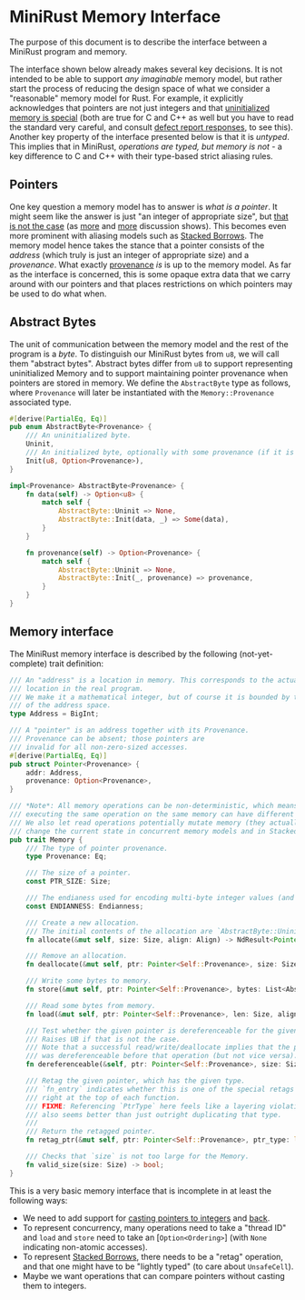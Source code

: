 # MiniRust Memory Interface

The purpose of this document is to describe the interface between a MiniRust program and memory.

The interface shown below already makes several key decisions.
It is not intended to be able to support *any imaginable* memory model, but rather start the process of reducing the design space of what we consider a "reasonable" memory model for Rust.
For example, it explicitly acknowledges that pointers are not just integers and that [uninitialized memory is special][uninit] (both are true for C and C++ as well but you have to read the standard very careful, and consult [defect report responses](http://www.open-std.org/jtc1/sc22/wg14/www/docs/dr_260.htm), to see this).
Another key property of the interface presented below is that it is *untyped*.
This implies that in MiniRust, *operations are typed, but memory is not* - a key difference to C and C++ with their type-based strict aliasing rules.

[uninit]: https://www.ralfj.de/blog/2019/07/14/uninit.html

## Pointers

One key question a memory model has to answer is *what is a pointer*.
It might seem like the answer is just "an integer of appropriate size", but [that is not the case][pointers-complicated] (as [more][pointers-complicated-2] and [more][pointers-complicated-3] discussion shows).
This becomes even more prominent with aliasing models such as [Stacked Borrows].
The memory model hence takes the stance that a pointer consists of the *address* (which truly is just an integer of appropriate size) and a *provenance*.
What exactly [provenance] *is* is up to the memory model.
As far as the interface is concerned, this is some opaque extra data that we carry around with our pointers and that places restrictions on which pointers may be used to do what when.

[pointers-complicated]: https://www.ralfj.de/blog/2018/07/24/pointers-and-bytes.html
[pointers-complicated-2]: https://www.ralfj.de/blog/2020/12/14/provenance.html
[pointers-complicated-3]: https://www.ralfj.de/blog/2022/04/11/provenance-exposed.html
[provenance]: https://github.com/rust-lang/unsafe-code-guidelines/blob/master/reference/src/glossary.md#pointer-provenance
[Stacked Borrows]: https://github.com/rust-lang/unsafe-code-guidelines/blob/master/wip/stacked-borrows.md

## Abstract Bytes

The unit of communication between the memory model and the rest of the program is a *byte*.
To distinguish our MiniRust bytes from `u8`, we will call them "abstract bytes".
Abstract bytes differ from `u8` to support representing uninitialized Memory and to support maintaining pointer provenance when pointers are stored in memory.
We define the `AbstractByte` type as follows, where `Provenance` will later be instantiated with the `Memory::Provenance` associated type.

```rust
#[derive(PartialEq, Eq)]
pub enum AbstractByte<Provenance> {
    /// An uninitialized byte.
    Uninit,
    /// An initialized byte, optionally with some provenance (if it is encoding a pointer).
    Init(u8, Option<Provenance>),
}

impl<Provenance> AbstractByte<Provenance> {
    fn data(self) -> Option<u8> {
        match self {
            AbstractByte::Uninit => None,
            AbstractByte::Init(data, _) => Some(data),
        }
    }

    fn provenance(self) -> Option<Provenance> {
        match self {
            AbstractByte::Uninit => None,
            AbstractByte::Init(_, provenance) => provenance,
        }
    }
}
```

## Memory interface

The MiniRust memory interface is described by the following (not-yet-complete) trait definition:

```rust
/// An "address" is a location in memory. This corresponds to the actual
/// location in the real program.
/// We make it a mathematical integer, but of course it is bounded by the size
/// of the address space.
type Address = BigInt;

/// A "pointer" is an address together with its Provenance.
/// Provenance can be absent; those pointers are
/// invalid for all non-zero-sized accesses.
#[derive(PartialEq, Eq)]
pub struct Pointer<Provenance> {
    addr: Address,
    provenance: Option<Provenance>,
}

/// *Note*: All memory operations can be non-deterministic, which means that
/// executing the same operation on the same memory can have different results.
/// We also let read operations potentially mutate memory (they actually can
/// change the current state in concurrent memory models and in Stacked Borrows).
pub trait Memory {
    /// The type of pointer provenance.
    type Provenance: Eq;

    /// The size of a pointer.
    const PTR_SIZE: Size;

    /// The endianess used for encoding multi-byte integer values (and pointers).
    const ENDIANNESS: Endianness;

    /// Create a new allocation.
    /// The initial contents of the allocation are `AbstractByte::Uninit`.
    fn allocate(&mut self, size: Size, align: Align) -> NdResult<Pointer<Self::Provenance>>;

    /// Remove an allocation.
    fn deallocate(&mut self, ptr: Pointer<Self::Provenance>, size: Size, align: Align) -> Result;

    /// Write some bytes to memory.
    fn store(&mut self, ptr: Pointer<Self::Provenance>, bytes: List<AbstractByte<Self::Provenance>>, align: Align) -> Result;

    /// Read some bytes from memory.
    fn load(&mut self, ptr: Pointer<Self::Provenance>, len: Size, align: Align) -> Result<List<AbstractByte<Self::Provenance>>>;

    /// Test whether the given pointer is dereferenceable for the given size and alignment.
    /// Raises UB if that is not the case.
    /// Note that a successful read/write/deallocate implies that the pointer
    /// was dereferenceable before that operation (but not vice versa).
    fn dereferenceable(&self, ptr: Pointer<Self::Provenance>, size: Size, align: Align) -> Result;

    /// Retag the given pointer, which has the given type.
    /// `fn_entry` indicates whether this is one of the special retags that happen
    /// right at the top of each function.
    /// FIXME: Referencing `PtrType` here feels like a layering violation, but OTOH
    /// also seems better than just outright duplicating that type.
    ///
    /// Return the retagged pointer.
    fn retag_ptr(&mut self, ptr: Pointer<Self::Provenance>, ptr_type: lang::PtrType, fn_entry: bool) -> Result<Pointer<Self::Provenance>>;

    /// Checks that `size` is not too large for the Memory.
    fn valid_size(size: Size) -> bool;
}
```

This is a very basic memory interface that is incomplete in at least the following ways:

* We need to add support for [casting pointers to integers](https://doc.rust-lang.org/nightly/std/primitive.pointer.html#method.expose_addr) and [back](https://doc.rust-lang.org/nightly/std/ptr/fn.from_exposed_addr.html).
* To represent concurrency, many operations need to take a "thread ID" and `load` and `store` need to take an [`Option<Ordering>`] (with `None` indicating non-atomic accesses).
* To represent [Stacked Borrows], there needs to be a "retag" operation, and that one might have to be "lightly typed" (to care about `UnsafeCell`).
* Maybe we want operations that can compare pointers without casting them to integers.

[`Ordering`]: https://doc.rust-lang.org/nightly/core/sync/atomic/enum.Ordering.html
